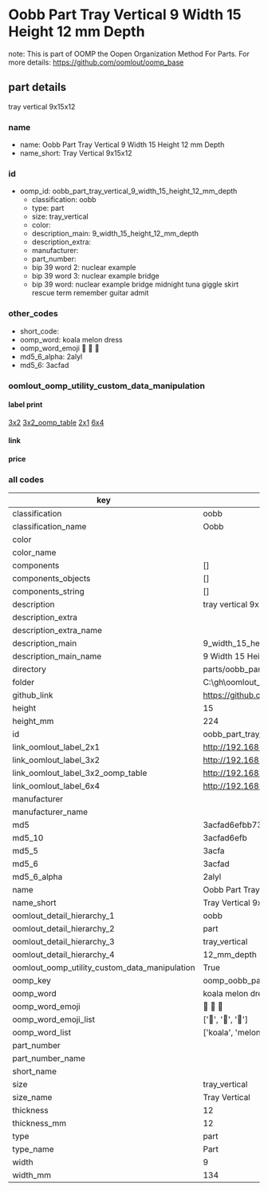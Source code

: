 # Oobb Part Tray Vertical 9 Width 15 Height 12 mm Depth  

note: This is part of OOMP the Oopen Organization Method For Parts. For more details: https://github.com/oomlout/oomp_base

##  part details
  



tray vertical 9x15x12



### name
* name: Oobb Part Tray Vertical 9 Width 15 Height 12 mm Depth
* name_short: Tray Vertical 9x15x12 
### id
* oomp_id: oobb_part_tray_vertical_9_width_15_height_12_mm_depth
  * classification: oobb
  * type: part
  * size: tray_vertical
  * color: 
  * description_main: 9_width_15_height_12_mm_depth
  * description_extra: 
  * manufacturer: 
  * part_number: 
  * bip 39 word 2: nuclear example
  * bip 39 word 3: nuclear example bridge
  * bip 39 word: nuclear example bridge midnight tuna giggle skirt rescue term remember guitar admit

### other_codes
* short_code: 
* oomp_word: koala melon dress
* oomp_word_emoji :koala: :melon: :dress:
* md5_6_alpha: 2alyl
* md5_6: 3acfad






### oomlout_oomp_utility_custom_data_manipulation
#### label print
[3x2](http://192.168.1.245:1112/?label=oomp%202alyl)
[3x2_oomp_table](http://192.168.1.108:1112/?label=oomp%202alyl)
[2x1](http://192.168.1.242:1112/?label=oomp%202alyl)
[6x4](http://192.168.1.55:1112/?label=oomp%202alyl)    

#### link

                              

#### price







### all codes 
| key | value |  
| --- | --- |  
| classification | oobb |  
| classification_name | Oobb |  
| color |  |  
| color_name |  |  
| components | [] |  
| components_objects | [] |  
| components_string | [] |  
| description | tray vertical 9x15x12 |  
| description_extra |  |  
| description_extra_name |  |  
| description_main | 9_width_15_height_12_mm_depth |  
| description_main_name | 9 Width 15 Height 12 mm Depth |  
| directory | parts/oobb_part_tray_vertical_9_width_15_height_12_mm_depth |  
| folder | C:\gh\oomlout_oobb_version_4_generated_parts\parts\oobb_part_tray_vertical_9_width_15_height_12_mm_depth |  
| github_link | https://github.com/oomlout/oomlout_oomp_part_src/tree/main/parts/oobb_part_tray_vertical_9_width_15_height_12_mm_depth |  
| height | 15 |  
| height_mm | 224 |  
| id | oobb_part_tray_vertical_9_width_15_height_12_mm_depth |  
| link_oomlout_label_2x1 | http://192.168.1.242:1112/?label=oomp%202alyl |  
| link_oomlout_label_3x2 | http://192.168.1.245:1112/?label=oomp%202alyl |  
| link_oomlout_label_3x2_oomp_table | http://192.168.1.108:1112/?label=oomp%202alyl |  
| link_oomlout_label_6x4 | http://192.168.1.55:1112/?label=oomp%202alyl |  
| manufacturer |  |  
| manufacturer_name |  |  
| md5 | 3acfad6efbb7395587f538c637939cba |  
| md5_10 | 3acfad6efb |  
| md5_5 | 3acfa |  
| md5_6 | 3acfad |  
| md5_6_alpha | 2alyl |  
| name | Oobb Part Tray Vertical 9 Width 15 Height 12 mm Depth |  
| name_short | Tray Vertical 9x15x12  |  
| oomlout_detail_hierarchy_1 | oobb |  
| oomlout_detail_hierarchy_2 | part |  
| oomlout_detail_hierarchy_3 | tray_vertical |  
| oomlout_detail_hierarchy_4 | 12_mm_depth |  
| oomlout_oomp_utility_custom_data_manipulation | True |  
| oomp_key | oomp_oobb_part_tray_vertical_9_width_15_height_12_mm_depth |  
| oomp_word | koala melon dress |  
| oomp_word_emoji | :koala: :melon: :dress: |  
| oomp_word_emoji_list | [':koala:', ':melon:', ':dress:'] |  
| oomp_word_list | ['koala', 'melon', 'dress'] |  
| part_number |  |  
| part_number_name |  |  
| short_name |  |  
| size | tray_vertical |  
| size_name | Tray Vertical |  
| thickness | 12 |  
| thickness_mm | 12 |  
| type | part |  
| type_name | Part |  
| width | 9 |  
| width_mm | 134 |  
